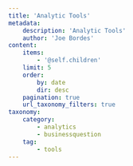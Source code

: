 ```yaml
---
title: 'Analytic Tools'
metadata:
    description: 'Analytic Tools'
    author: 'Joe Bordes'
content:
    items:
        - '@self.children'
    limit: 5
    order:
        by: date
        dir: desc
    pagination: true
    url_taxonomy_filters: true
taxonomy:
    category:
        - analytics
        - businessquestion
    tag:
        - tools
---
```


